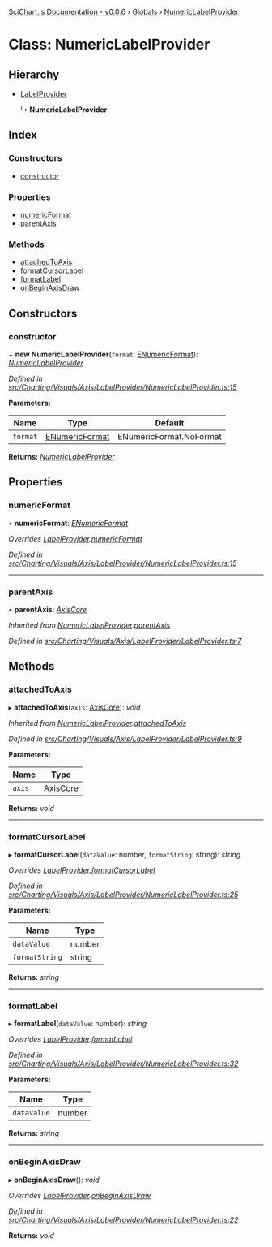 [SciChart.js Documentation - v0.0.6](../README.md) › [Globals](../globals.md) › [NumericLabelProvider](numericlabelprovider.md)

# Class: NumericLabelProvider

## Hierarchy

* [LabelProvider](labelprovider.md)

  ↳ **NumericLabelProvider**

## Index

### Constructors

* [constructor](numericlabelprovider.md#constructor)

### Properties

* [numericFormat](numericlabelprovider.md#numericformat)
* [parentAxis](numericlabelprovider.md#parentaxis)

### Methods

* [attachedToAxis](numericlabelprovider.md#attachedtoaxis)
* [formatCursorLabel](numericlabelprovider.md#formatcursorlabel)
* [formatLabel](numericlabelprovider.md#formatlabel)
* [onBeginAxisDraw](numericlabelprovider.md#onbeginaxisdraw)

## Constructors

###  constructor

\+ **new NumericLabelProvider**(`format`: [ENumericFormat](../enums/enumericformat.md)): *[NumericLabelProvider](numericlabelprovider.md)*

*Defined in [src/Charting/Visuals/Axis/LabelProvider/NumericLabelProvider.ts:15](https://github.com/ABTSoftware/SciChart.Dev/blob/46671d21ce/Web/src/SciChart/src/Charting/Visuals/Axis/LabelProvider/NumericLabelProvider.ts#L15)*

**Parameters:**

Name | Type | Default |
------ | ------ | ------ |
`format` | [ENumericFormat](../enums/enumericformat.md) | ENumericFormat.NoFormat |

**Returns:** *[NumericLabelProvider](numericlabelprovider.md)*

## Properties

###  numericFormat

• **numericFormat**: *[ENumericFormat](../enums/enumericformat.md)*

*Overrides [LabelProvider](labelprovider.md).[numericFormat](labelprovider.md#abstract-numericformat)*

*Defined in [src/Charting/Visuals/Axis/LabelProvider/NumericLabelProvider.ts:15](https://github.com/ABTSoftware/SciChart.Dev/blob/46671d21ce/Web/src/SciChart/src/Charting/Visuals/Axis/LabelProvider/NumericLabelProvider.ts#L15)*

___

###  parentAxis

• **parentAxis**: *[AxisCore](axiscore.md)*

*Inherited from [NumericLabelProvider](numericlabelprovider.md).[parentAxis](numericlabelprovider.md#parentaxis)*

*Defined in [src/Charting/Visuals/Axis/LabelProvider/LabelProvider.ts:7](https://github.com/ABTSoftware/SciChart.Dev/blob/46671d21ce/Web/src/SciChart/src/Charting/Visuals/Axis/LabelProvider/LabelProvider.ts#L7)*

## Methods

###  attachedToAxis

▸ **attachedToAxis**(`axis`: [AxisCore](axiscore.md)): *void*

*Inherited from [NumericLabelProvider](numericlabelprovider.md).[attachedToAxis](numericlabelprovider.md#attachedtoaxis)*

*Defined in [src/Charting/Visuals/Axis/LabelProvider/LabelProvider.ts:9](https://github.com/ABTSoftware/SciChart.Dev/blob/46671d21ce/Web/src/SciChart/src/Charting/Visuals/Axis/LabelProvider/LabelProvider.ts#L9)*

**Parameters:**

Name | Type |
------ | ------ |
`axis` | [AxisCore](axiscore.md) |

**Returns:** *void*

___

###  formatCursorLabel

▸ **formatCursorLabel**(`dataValue`: number, `formatString`: string): *string*

*Overrides [LabelProvider](labelprovider.md).[formatCursorLabel](labelprovider.md#abstract-formatcursorlabel)*

*Defined in [src/Charting/Visuals/Axis/LabelProvider/NumericLabelProvider.ts:25](https://github.com/ABTSoftware/SciChart.Dev/blob/46671d21ce/Web/src/SciChart/src/Charting/Visuals/Axis/LabelProvider/NumericLabelProvider.ts#L25)*

**Parameters:**

Name | Type |
------ | ------ |
`dataValue` | number |
`formatString` | string |

**Returns:** *string*

___

###  formatLabel

▸ **formatLabel**(`dataValue`: number): *string*

*Overrides [LabelProvider](labelprovider.md).[formatLabel](labelprovider.md#abstract-formatlabel)*

*Defined in [src/Charting/Visuals/Axis/LabelProvider/NumericLabelProvider.ts:32](https://github.com/ABTSoftware/SciChart.Dev/blob/46671d21ce/Web/src/SciChart/src/Charting/Visuals/Axis/LabelProvider/NumericLabelProvider.ts#L32)*

**Parameters:**

Name | Type |
------ | ------ |
`dataValue` | number |

**Returns:** *string*

___

###  onBeginAxisDraw

▸ **onBeginAxisDraw**(): *void*

*Overrides [LabelProvider](labelprovider.md).[onBeginAxisDraw](labelprovider.md#abstract-onbeginaxisdraw)*

*Defined in [src/Charting/Visuals/Axis/LabelProvider/NumericLabelProvider.ts:22](https://github.com/ABTSoftware/SciChart.Dev/blob/46671d21ce/Web/src/SciChart/src/Charting/Visuals/Axis/LabelProvider/NumericLabelProvider.ts#L22)*

**Returns:** *void*
